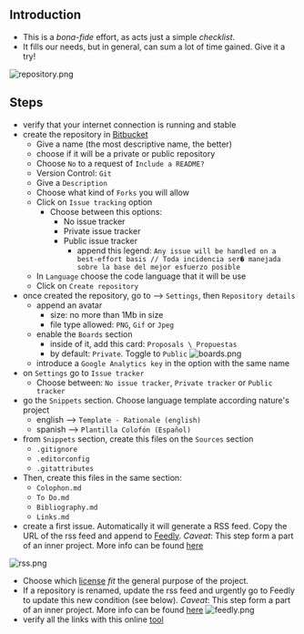 ## Introduction
* This is a _bona-fide_ effort, as acts just a simple _checklist_. 
* It fills our needs, but in general, can sum a lot of time gained. Give it a try!

![repository.png](https://bitbucket.org/repo/ekyaeEE/images/1675859675-repository.png)

## Steps
* verify that your internet connection is running and stable
* create the repository in [Bitbucket](https://bitbucket.org/)
    - Give a name (the most descriptive name, the better)
    - choose if it will be a private or public repository
    - Choose `No` to a request of `Include a README?`
    - Version Control: `Git`
    - Give a `Description`
    - Choose what kind of `Forks` you will allow
    - Click on `Issue tracking` option
        - Choose between this options:
            + No issue tracker
            + Private issue tracker
            + Public issue tracker
                * append this legend: `Any issue will be handled on a best-effort basis // Toda incidencia ser� manejada sobre la base del mejor esfuerzo posible`
    - In `Language` choose the code language that it will be use
    - Click on `Create repository`
* once created the repository, go to --> `Settings`, then `Repository details`
    - append an avatar
        - size: no more than 1Mb in size
        - file type allowed: `PNG`, `Gif` or `Jpeg`
    - enable the `Boards` section
        - inside of it, add this card: `Proposals \ Propuestas`
        - by default: `Private`. Toggle to `Public`
        ![boards.png](https://bitbucket.org/repo/EBnakg/images/2832624469-boards.png)
    - introduce a `Google Analytics key` in the option with the same name
* on `Settings` go to `Issue tracker`
    - Choose between: `No issue tracker`, `Private tracker` or `Public tracker`
* go the `Snippets` section. Choose language template according nature's project 
    - english  --> `Template - Rationale (english)`
    - spanish --> `Plantilla Colofón (Español)`
* from `Snippets` section, create this files on the `Sources` section
    - `.gitignore`
    - `.editorconfig`
    - `.gitattributes`
* Then, create this files in the same section:
    - `Colophon.md`
    - `To Do.md`
    - `Bibliography.md`
    - `Links.md`
* create a first issue. Automatically it will generate a RSS feed. Copy the URL of the rss feed and append to [Feedly](feedly.com). _Caveat_: This step form a part of an inner project. More info can be found [here](https://bitbucket.org/imhicihu/rss-feeds-self-tracking-control-of-repositories/overview)

![rss.png](https://bitbucket.org/repo/AgG5e6d/images/2187833784-rss.png)

* Choose which [license](https://choosealicense.com/) _fit_ the general purpose of the project.
* If a repository is renamed, update the rss feed and urgently go to Feedly to update this new condition (see below). _Caveat_: This step form a part of an inner project. More info can be found [here](https://bitbucket.org/imhicihu/rss-feeds-self-tracking-control-of-repositories/overview)
![feedly.png](https://bitbucket.org/repo/AgG5e6d/images/304797763-feedly.png)
* verify all the links with this online [tool](https://www.deadlinkchecker.com/)
